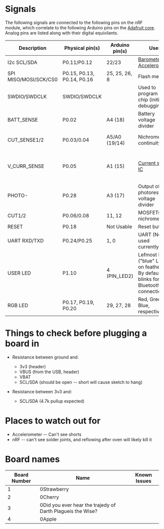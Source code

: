 # Signals

The following signals are connected to the following pins on the nRF module, which correlate to the following Arduino pins on the [Adafruit core](https://github.com/adafruit/Adafruit_nRF52_Arduino/blob/master/variants/feather_nrf52840_express/variant.cpp). Analog pins are listed along with their digital equivilants.

| Description | Physical pin(s) | Arduino pin(s) | Uses | Driver |
| ----- | ----------- | ------------ | --------- | ------ |
| I2c SCL/SDA | P0.11/P0.12 | 22/23 | [Barometer](https://www.digikey.com/en/products/detail/te-connectivity-measurement-specialties/MS560702BA03-50/4700921), [Accelerometer](https://www.digikey.com/en/products/detail/tdk-invensense/ICM-20602/5872870) | Modified MS5xxx, Need to write one |
| SPI MISO/MOSI/SCK/CS0 | P0.15, P0.13, P0.14, P0.16 | 25, 25, 26, 8 | Flash memory | [S25FLx](https://github.com/BleepLabs/S25FLx) |
| SWDIO/SWDCLK | SWDIO/SWDCLK | | Used to program the chip (initially), debugging | |
| BATT_SENSE | P0.02 | A4 (18) | Battery voltage divider | Battery voltage = 2 * (analogRead(A4) / analogReadResolution) |
| CUT_SENSE1/2 | P0.03/0.04 | A5/A0 (19/14)  | Nichrome continuity | Should read about half of Vbatt when connected |
| V_CURR_SENSE | P0.05 | A1 (15) | [Current sense IC](https://www.digikey.com/en/products/detail/allegro-microsystems/ACS711KEXLT-15AB-T/3868192) | The output rises by 90mV / Amp, centered around VCC/2. We should figure out how to read Vcc |
| PHOTO- | P0.28 | A3 (17) | Output of the photoresistor voltage divider |
| CUT1/2 | P0.06/0.08 | 11, 12 | MOSFETs for nichrome |
| RESET | P0.18 | Not Usable | Reset button |
| UART RXD/TXD | P0.24/P0.25 | 1, 0 | UART (Not used currently) |
| USER LED | P1.10 | 4 (PIN_LED2) | Lefmost LED ("blue" LED on feathers). By default blinks for Bluetooth connection |
| RGB LED | P0.17, P0.19, P0.20 | 29, 27, 28 | Red, Green, Blue, respectively |

# Things to check before plugging a board in

- Resistance between ground and:
  - 3v3 (header)
  - VBUS (from the USB, header)
  - VBAT
  - SCL/SDA (should be open -- short will cause sketch to hang)

- Resistance between 3v3 and:
  - SCL/SDA (4.7k pullup expected)

# Places to watch out for

- Accelerometer -- Can't see shorts
- nRF -- can't see solder joints, and reflowing after oven will likely kill it

# Board names

| Board Number | Name | Known Issues |
| ----- | ----------- | ------------ |
| 1 | 0Strawberry | |
| 2 | 0Cherry | |
| 3 | 0Did you ever hear the trajedy of Darth Plagueis the Wise? | |
| 4 | 0Apple | |
 
